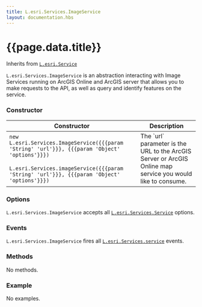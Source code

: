 ```yaml
---
title: L.esri.Services.ImageService
layout: documentation.hbs
---
```


# {{page.data.title}}

Inherits from [`L.esri.Service`]({{assets}}api-reference/services/service.html)

`L.esri.Services.ImageService` is an abstraction interacting with Image Services running on ArcGIS Online and ArcGIS server that allows you to make requests to the API, as well as query and identify features on the service.

### Constructor

<table>
    <thead>
        <tr>
            <th>Constructor</th>
            <th>Description</th>
        </tr>
    </thead>
    <tbody>
        <tr>
            <td><code class="nobr">new L.esri.Services.ImageService({{{param 'String' 'url'}}}, {{{param 'Object' 'options'}}})</code><br><br><code class="nobr">L.esri.Services.imageService({{{param 'String' 'url'}}}, {{{param 'Object' 'options'}}})</code></td>
            <td>The `url` parameter is the URL to the ArcGIS Server or ArcGIS Online map service you would like to consume.</td>
        </tr>
    </tbody>
</table>

### Options

`L.esri.Services.ImageService` accepts all [`L.esri.Services.Service`]({{assets}}api-reference/services/service.html) options.

### Events

`L.esri.Services.ImageService` fires all  [`L.esri.Services.service`]({{assets}}api-reference/services/service.html) events.

### Methods

No methods.

### Example

No examples.
